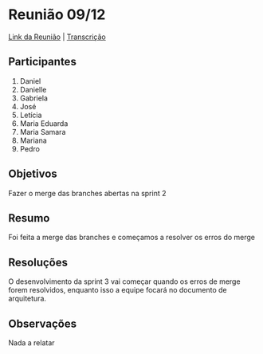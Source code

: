 # Reunião 09/12

[Link da Reunião](https://unbbr.sharepoint.com/sites/MDS20242/Documentos%20Compartilhados/Equipe%20Fehu/Recordings/Equipe%20Fehu%20-%2016_12-20241216_151624-Grava%C3%A7%C3%A3o%20de%20Reuni%C3%A3o.mp4?web=1&referrer=Teams.TEAMS-WEB&referrerScenario=MeetingChicletGetLink.view) | [Transcrição](https://unbbr.sharepoint.com/:w:/s/MDS20242/ES77n9aopiFGjvtuQSVBvg4BSTsVTYZ20nQE1xdEG8J_9g?e=bKc9Ma)

## Participantes

1. Daniel
2. Danielle
3. Gabriela
4. José
5. Letícia
6. Maria Eduarda
7. Maria Samara
8. Mariana
9. Pedro

## Objetivos

Fazer o merge das branches abertas na sprint 2

## Resumo

Foi feita a merge das branches e começamos a resolver os erros do merge

## Resoluções

O desenvolvimento da sprint 3 vai começar quando os erros de merge forem resolvidos, enquanto isso a equipe focará no documento de arquitetura.

## Observações

Nada a relatar